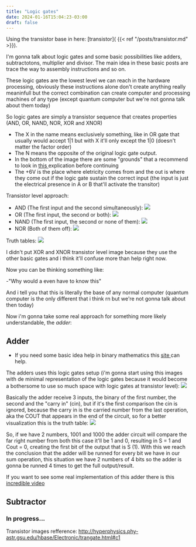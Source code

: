 ```yaml
---
title: "Logic gates"
date: 2024-01-16T15:04:23-03:00
draft: false
---
```


Using the transistor base in here: [transistor]( {{< ref "/posts/transistor.md" >}}). 

I'm gonna talk about logic gates and some basic possibilities like adders, subtractotons, multiplier and divisor. The main idea in these basic posts are trace the way to assembly instructions and so on.

These logic gates are the lowest level we can reach in the hardware processing, obviously these instructions alone don't create anything really meaninfull but the correct combination can create computer and processing machines of any type (except quantum computer but we're not gonna talk about them today)  

So logic gates are simply a transistor sequence that creates properties (AND, OR, NAND, NOR, XOR and XNOR)

- The X in the name means exclusively something, like in OR gate that usually would accept 1|1 but with X it'll only except the 1|0 (doesn't matter the factor order) 
- The N means the opposite of the original logic gate output.
- In the bottom of the image there are some "grounds" that a recommend to look in <a href="https://www.build-electronic-circuits.com/what-is-ground/" target="_blank"> this </a> explication before continuing 
- The +6V is the place where eletricity comes from and the out is where they come out if the logic gate sustain the correct input (the input is just the electrical presence in A or B that'll activate the transitor)

Transistor level approach:
- AND (The first input and the second simultaneously):
    ![](/img/and.png)
- OR (The first input, the second or both):
    ![](/img/or.png)
- NAND (The first input, the second or none of them):
    ![](/img/nand.png)
- NOR (Both of them off):
    ![](/img/nor.png)

Truth tables:
![](/img/logic_gates.png)

I didn't put XOR and XNOR transistor level image because they use the other basic gates and i think it'll confuse more than help right now.

Now you can be thinking something like:

-"Why would a even have to know this"

And i tell you that this is literally the base of any normal computer (quantum computer is the only different that i think rn but we're not gonna talk about then today)

Now i'm gonna take some real approach for something more likely understandable, the *adder*:

## Adder

- If you need some basic idea help in binary mathematics this
<a href="https://byjus.com/maths/binary-operation/" target="_blank"> site </a> can help.

The adders uses this logic gates setup (i'm gonna start using this images with de minimal representation of the logic gates because it would become a bothersome to use so much space with logic gates at transistor level):
![](/img/adder.png)

Basically the adder receive 3 inputs, the binary of the first number, the second and the "carry in" (cin), but if it's the first comparison the cin is ignored, because the carry in is the carried number from the last operation, aka the COUT that appears in the end of the circuit, so for a better visualization this is the truth table:
![](/img/adder_truth_table.png)

So, if we have 2 numbers, 1001 and 1000 the adder circuit will compare the far right number from both this case it'll be 1 and 0, resulting in S = 1 and Cout = 0, creating the first bit of the output that is S (1).
With this we reach the conclusion that the adder will be runned for every bit we have in our sum operation, this situation we have 2 numbers of 4 bits so the adder is gonna be runned 4 times to get the full output/result.

If you want to see some real implementation of this adder there is this <a href="https://www.youtube.com/watch?v=X31B1pVow1o" target="_blank"> incredible video </a>

## Subtractor

### In progress...




Transistor images refference:
http://hyperphysics.phy-astr.gsu.edu/hbase/Electronic/trangate.html#c1
